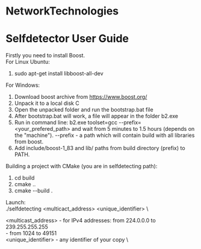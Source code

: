 # NetworkTechnologies
# Selfdetector User Guide

Firstly you need to install Boost. \
For Linux Ubuntu:
1) sudo apt-get install libboost-all-dev

For Windows:
1) Download boost archive from https://www.boost.org/
2) Unpack it to a local disk C
3) Open the unpacked folder and run the bootstrap.bat file
4) After bootstrap.bat will work, a file will appear in the folder b2.exe
5) Run in command line: b2.exe toolset=gcc --prefix=<your_prefered_path> and wait from 5 minutes to 1.5 hours (depends on the "machine"). --prefix - a path which will contain build with all libraries from boost.
6) Add include/boost-1_83 and lib/ paths from build directory (prefix) to PATH.


Building a project with CMake (you are in selfdetecting path):

1) cd build
2) cmake ..
3) cmake --build .

Launch: \
./selfdetecting <multicact_address> <port> <unique_identifier> \

<multicast_address> - for IPv4 addresses: from 224.0.0.0 to 239.255.255.255 \
<port>              - from 1024 to 49151 \
<unique_identifier> - any identifier of your copy \